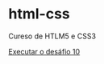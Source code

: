 # html-css
 Cureso de HTLM5 e CSS3

 <a href="https://guiholanda.github.io/html-css/Desafios/d010/index.html">Executar o desáfio 10 </a>
